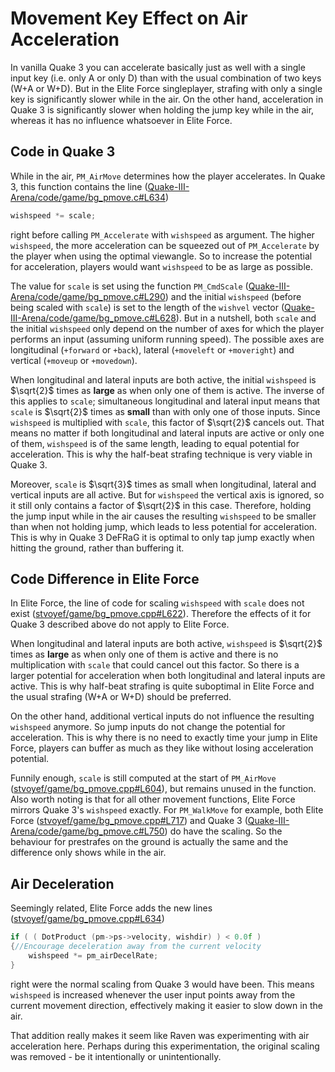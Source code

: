 # Movement Key Effect on Air Acceleration

In vanilla Quake 3 you can accelerate basically just as well with a single input key (i.e. only A or only D) than with the usual combination of two keys (W+A or W+D).
But in the Elite Force singleplayer, strafing with only a single key is significantly slower while in the air.
On the other hand, acceleration in Quake 3 is significantly slower when holding the jump key while in the air, whereas it has no influence whatsoever in Elite Force.

## Code in Quake 3

While in the air, `PM_AirMove` determines how the player accelerates.
In Quake 3, this function contains the line ([Quake-III-Arena/code/game/bg_pmove.c#L634](https://github.com/id-Software/Quake-III-Arena/blob/dbe4ddb10315479fc00086f08e25d968b4b43c49/code/game/bg_pmove.c#L634))

```c
wishspeed *= scale;
```

right before calling `PM_Accelerate` with `wishspeed` as argument.
The higher `wishspeed`, the more acceleration can be squeezed out of `PM_Accelerate` by the player when using the optimal viewangle.
So to increase the potential for acceleration, players would want `wishspeed` to be as large as possible.

The value for `scale` is set using the function `PM_CmdScale` ([Quake-III-Arena/code/game/bg_pmove.c#L290](https://github.com/id-Software/Quake-III-Arena/blob/dbe4ddb10315479fc00086f08e25d968b4b43c49/code/game/bg_pmove.c#L290))
and the initial `wishspeed` (before being scaled with `scale`) is set to the length of the `wishvel` vector ([Quake-III-Arena/code/game/bg_pmove.c#L628](https://github.com/id-Software/Quake-III-Arena/blob/dbe4ddb10315479fc00086f08e25d968b4b43c49/code/game/bg_pmove.c#L628)).
But in a nutshell, both `scale` and the initial `wishspeed` only depend on the number of axes for which the player performs an input (assuming uniform running speed).
The possible axes are longitudinal (`+forward` or `+back`), lateral (`+moveleft` or `+moveright`) and vertical (`+moveup` or `+movedown`).

When longitudinal and lateral inputs are both active, the initial `wishspeed` is $`\sqrt{2}`$ times as **large** as when only one of them is active.
The inverse of this applies to `scale`; simultaneous longitudinal and lateral input means that `scale` is $`\sqrt{2}`$ times as **small** than with only one of those inputs.
Since `wishspeed` is multiplied with `scale`, this factor of $`\sqrt{2}`$ cancels out.
That means no matter if both longitudinal and lateral inputs are active or only one of them, `wishspeed` is of the same length, leading to equal potential for acceleration.
This is why the half-beat strafing technique is very viable in Quake 3.

Moreover, `scale` is $`\sqrt{3}`$ times as small when longitudinal, lateral and vertical inputs are all active.
But for `wishspeed` the vertical axis is ignored, so it still only contains a factor of $`\sqrt{2}`$ in this case.
Therefore, holding the jump input while in the air causes the resulting `wishspeed` to be smaller than when not holding jump, which leads to less potential for acceleration.
This is why in Quake 3 DeFRaG it is optimal to only tap jump exactly when hitting the ground, rather than buffering it.

## Code Difference in Elite Force

In Elite Force, the line of code for scaling `wishspeed` with `scale` does not exist ([stvoyef/game/bg_pmove.cpp#L622](https://github.com/kugelrund/Elite-Reinforce/blob/04e0e618d1ee57a2919f1a852a688c03b1aa155d/game/bg_pmove.cpp#L622)).
Therefore the effects of it for Quake 3 described above do not apply to Elite Force.

When longitudinal and lateral inputs are both active, `wishspeed` is $`\sqrt{2}`$ times as **large** as when only one of them is active and there is no multiplication with `scale` that could cancel out this factor.
So there is a larger potential for acceleration when both longitudinal and lateral inputs are active.
This is why half-beat strafing is quite suboptimal in Elite Force and the usual strafing (W+A or W+D) should be preferred.

On the other hand, additional vertical inputs do not influence the resulting `wishspeed` anymore.
So jump inputs do not change the potential for acceleration.
This is why there is no need to exactly time your jump in Elite Force, players can buffer as much as they like without losing acceleration potential.

Funnily enough, `scale` is still computed at the start of `PM_AirMove` ([stvoyef/game/bg_pmove.cpp#L604](https://github.com/kugelrund/Elite-Reinforce/blob/04e0e618d1ee57a2919f1a852a688c03b1aa155d/game/bg_pmove.cpp#L604)), but remains unused in the function.
Also worth noting is that for all other movement functions, Elite Force mirrors Quake 3's `wishspeed` exactly.
For `PM_WalkMove` for example, both Elite Force ([stvoyef/game/bg_pmove.cpp#L717](https://github.com/kugelrund/Elite-Reinforce/blob/04e0e618d1ee57a2919f1a852a688c03b1aa155d/game/bg_pmove.cpp#L717)) and Quake 3 ([Quake-III-Arena/code/game/bg_pmove.c#L750](https://github.com/id-Software/Quake-III-Arena/blob/dbe4ddb10315479fc00086f08e25d968b4b43c49/code/game/bg_pmove.c#L750)) do have the scaling.
So the behaviour for prestrafes on the ground is actually the same and the difference only shows while in the air.

## Air Deceleration

Seemingly related, Elite Force adds the new lines ([stvoyef/game/bg_pmove.cpp#L634](https://github.com/kugelrund/Elite-Reinforce/blob/04e0e618d1ee57a2919f1a852a688c03b1aa155d/game/bg_pmove.cpp#L634))

```c++
if ( ( DotProduct (pm->ps->velocity, wishdir) ) < 0.0f )
{//Encourage deceleration away from the current velocity
    wishspeed *= pm_airDecelRate;
}
```

right were the normal scaling from Quake 3 would have been.
This means `wishspeed` is increased whenever the user input points away from the current movement direction, effectively making it easier to slow down in the air.

That addition really makes it seem like Raven was experimenting with air acceleration here.
Perhaps during this experimentation, the original scaling was removed - be it intentionally or unintentionally.
